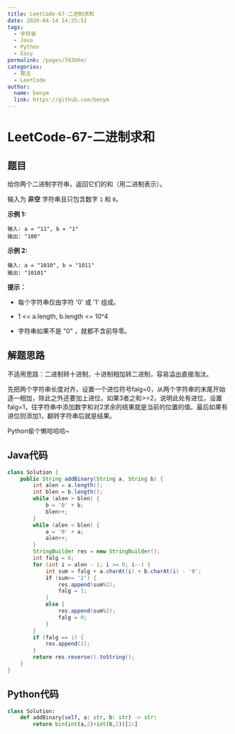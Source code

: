 ```yaml
---
title: LeetCode-67-二进制求和
date: 2020-04-14 14:25:51
tags: 
  - 字符串
  - Java
  - Python
  - Easy
permalink: /pages/7d3b6e/
categories: 
  - 算法
  - LeetCode
author: 
  name: benym
  link: https://github.com/benym
---
```


# LeetCode-67-二进制求和

## 题目

给你两个二进制字符串，返回它们的和（用二进制表示）。

输入为 **非空** 字符串且只包含数字 `1` 和 `0`。

**示例 1:**

```
输入: a = "11", b = "1"
输出: "100"
```

**示例 2:**

```
输入: a = "1010", b = "1011"
输出: "10101"
```

**提示：**

- 每个字符串仅由字符 '0' 或 '1' 组成。

- 1 <= a.length, b.length <= 10^4
- 字符串如果不是 "0" ，就都不含前导零。

## 解题思路

不适用思路：二进制转十进制，十进制相加转二进制，容易溢出直接淘汰。

先把两个字符串长度对齐，设置一个进位符号falg=0，从两个字符串的末尾开始逐一相加，除此之外还要加上进位，如果3者之和>=2，说明此处有进位，设置falg=1，往字符串中添加数字和对2求余的结果就是当前的位置的值。最后如果有进位则添加1，翻转字符串后就是结果。

Python偷个懒哈哈哈~

## Java代码

```java
class Solution {
    public String addBinary(String a, String b) {
        int alen = a.length();
        int blen = b.length();
        while (alen > blen) {
            b = '0' + b;
            blen++;
        }
        while (alen < blen) {
            a = '0' + a;
            alen++;
        }
        StringBuilder res = new StringBuilder();
        int falg = 0;
        for (int i = alen - 1; i >= 0; i--) {
            int sum = falg + a.charAt(i) + b.charAt(i) - '0';
            if (sum>= '2') {
                res.append(sum%2);
                falg = 1;
            }
            else {
                res.append(sum%2);
                falg = 0;
            }
        }
        if (falg == 1) {
            res.append(1);
        }
        return res.reverse().toString();
    }
}
```

## Python代码

```python
class Solution:
    def addBinary(self, a: str, b: str) -> str:
        return bin(int(a,2)+int(b,2))[2:]
```

